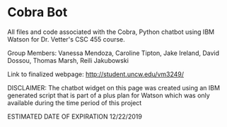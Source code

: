 # Cobra Bot

 All files and code associated with the Cobra, Python chatbot using IBM Watson for Dr. Vetter's CSC 455 course.
 
 Group Members:
 Vanessa Mendoza, Caroline Tipton, Jake Ireland, David Dossou, Thomas Marsh, Reili Jakubowski
 
 Link to finalized webpage:
 http://student.uncw.edu/vm3249/
 
DISCLAIMER: The chatbot widget on this page was created using an IBM generated script that is part of a plus plan for Watson which was only available during the time period of this project 
  
  ESTIMATED DATE OF EXPIRATION 12/22/2019
